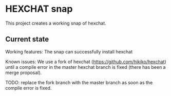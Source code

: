 # HEXCHAT snap

This project creates a working snap of hexchat.

## Current state

Working features:
The snap can successfully install hexchat

Known issues:
We use a fork of hexchat (https://github.com/hikiko/hexchat) until a compile
error in the master hexchat branch is fixed (there has been a merge proposal).

TODO:
replace the fork branch with the master branch as soon as the compile error
is fixed.
